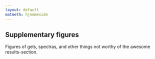 ```yaml
---
layout: default
matmeth: hjemmeside
---
```

## Supplementary figures

Figures of gels, spectras, and other things not worthy of the awesome results-section. 